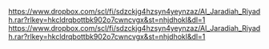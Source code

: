 https://www.dropbox.com/scl/fi/sdzckjg4hzsyn4yeynzaz/Al_Jaradiah_Riyadh.rar?rlkey=hkcldrqbottbk902o7cwncvgx&st=nhjdhokl&dl=1
https://www.dropbox.com/scl/fi/sdzckjg4hzsyn4yeynzaz/Al_Jaradiah_Riyadh.rar?rlkey=hkcldrqbottbk902o7cwncvgx&st=nhjdhokl&dl=1
